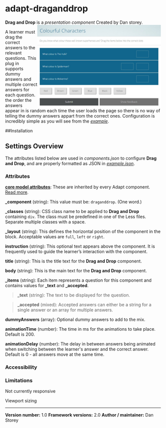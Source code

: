 # adapt-draganddrop

**Drag and Drop** is a *presentation component* Created by Dan storey.
<img align="right" src="https://raw.githubusercontent.com/danielstorey/adapt-resources/master/draganddrop-demo.jpg" alt="Drag and Drop Question Component" width="400">

A learner must drag the correct answers to the relevant questions. This plug in supports dummy answers and multiple correct answers for each question. the order the answers appear in is random each time the user loads the page so there is no way of telling the dummy answers appart from the correct ones. Configuration is incredibly simple as you will see from the [*example*](https://github.com/danielstorey/adapt-draganddrop/example.json).

##Installation

## Settings Overview

The attributes listed below are used in *components.json* to configure **Drag and Drop**, and are properly formatted as JSON in [*example.json*](https://github.com/danielstorey/adapt-draganddrop/example.json).

### Attributes

[**core model attributes**](https://github.com/adaptlearning/adapt_framework/wiki/Core-model-attributes): These are inherited by every Adapt component. [Read more](https://github.com/adaptlearning/adapt_framework/wiki/Core-model-attributes).

**_component** (string): This value must be: `draganddrop`. (One word.)

**_classes** (string): CSS class name to be applied to **Drag and Drop** containing `div`. The class must be predefined in one of the Less files. Separate multiple classes with a space.

**_layout** (string): This defines the horizontal position of the component in the block. Acceptable values are `full`, `left` or `right`.

**instruction** (string): This optional text appears above the component. It is frequently used to
guide the learner’s interaction with the component.

**title** (string): This is the title text for the **Drag and Drop** component.

**body** (string): This is the main text for the **Drag and Drop** component.

**_items** (string): Each item represents a question for this component and contains values for **_text** and **_accepted**.

>**_text** (string): The text to be displayed for the question.

>**_accepted** (mixed): Accepted answers can either be a string for a single answer or an array for multiple answers.

**dummyAnswers** (array): Optional dummy answers to add to the mix.

**animationTime** (number): The time in ms for the animations to take place. Default is 200.

**animationDelay** (number): The delay in between answers being animated when switching between the learner's answer and the correct answer. Default is 0 - all answers move at the same time.

### Accessibility

### Limitations

Not currently responsive

Viewport sizing

----------------------------
**Version number:**  1.0
**Framework versions:**  2.0
**Author / maintainer:** Dan Storey
